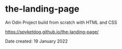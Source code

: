 # the-landing-page
An Odin Project build from scratch with HTML and CSS

https://spyketdog.github.io/the-landing-page/

Date created: 19 January 2022
